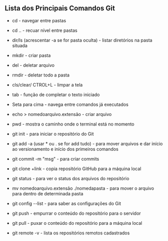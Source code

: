 ## Lista dos Principais Comandos Git

- cd - navegar entre pastas

- cd .. - recuar nível entre pastas

- dir/ls (acrescentar -a se for pasta oculta) - listar diretórios na pasta situada

- mkdir - criar pasta

- del - deletar arquivo

- rmdir - deletar todo a pasta

- cls/clear/ CTROL+L - limpar a tela

- tab - função de completar o texto iniciado

- Seta para cima - navega entre comandos já executados

- echo > nomedoarquivo.extensão - criar arquivo

- pwd - mostra o caminho onde o terminal está no momento

- git init - para iniciar o repositório do Git

- git add -a (usar * ou . se for add tudo) - para mover arquivos e dar início ao versionamento e início dos primeiros comandos

- git commit -m "msg" - para criar commits

- git clone +link - copia repositório GitHub para a máquina local

- git status - para ver o status dos arquivos do repositório

- mv nomedoarquivo.extensão ./nomedapasta - para mover o arquivo para dentro de determinada pasta

- git config --list - para saber as configurações do Git

- git push - empurrar o conteúdo do repositório para o servidor

- git pull - puxar o conteúdo do repositório para a máquina local

- git remote -v - lista os repositórios remotos cadastrados




